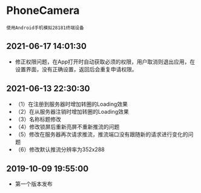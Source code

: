 
# PhoneCamera
    使用Android手机模拟28181终端设备

## 2021-06-17 14:01:30
- 修正权限问题，在App打开时自动获取必须的权限，用户取消则退出应用，在设置界面，没有正确设置，返回后会重复申请权限。

## 2021-06-13 22:30:30
- （1）在注册到服务器时增加转圈的Loading效果
- （2）在从服务器注销时增加转圈的Loading效果
- （3）名称标题修改
- （4）修改锁屏后重新亮屏不重新推流的问题
- （5）修改在服务器再次请求推流，推流端口没有跟随新的请求进行变化的问题
- （6）修改默认推流分辨率为352x288

## 2019-10-09 19:55:00
- 第一个版本发布
